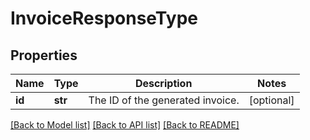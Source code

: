 # InvoiceResponseType

## Properties
Name | Type | Description | Notes
------------ | ------------- | ------------- | -------------
**id** | **str** | The ID of the generated invoice.  | [optional] 

[[Back to Model list]](../README.md#documentation-for-models) [[Back to API list]](../README.md#documentation-for-api-endpoints) [[Back to README]](../README.md)


